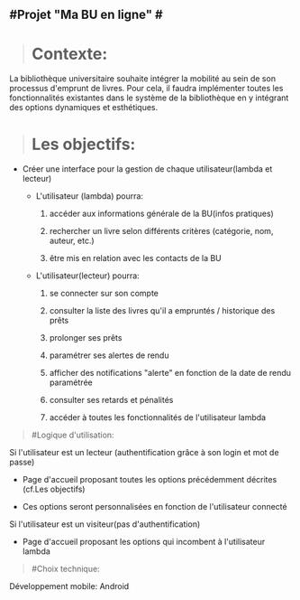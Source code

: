 #**Projet "Ma BU en ligne"**  #
----------


># Contexte: #

La bibliothèque universitaire souhaite intégrer la mobilité au sein de son processus d'emprunt de livres. Pour cela, il faudra implémenter toutes les fonctionnalités existantes dans le système de la bibliothèque en y intégrant des options dynamiques et esthétiques.

># Les objectifs: #

- Créer une interface pour la gestion de chaque utilisateur(lambda et lecteur)

	* L'utilisateur (lambda) pourra:

		1. accéder aux informations générale de la BU(infos pratiques)

		2. rechercher un livre selon différents critères (catégorie, nom, auteur, etc.)

		3. être mis en relation avec les contacts de la BU

	* L'utilisateur(lecteur) pourra:

		1. se connecter sur son compte

		2. consulter la liste des livres qu'il a empruntés / historique des prêts

		3. prolonger ses prêts

		4. paramétrer ses alertes de rendu

		5. afficher des notifications "alerte" en fonction de la date de rendu paramétrée

		6. consulter ses retards et pénalités

		7. accéder à toutes les fonctionnalités de l'utilisateur lambda


>#Logique d'utilisation:

Si l'utilisateur est un lecteur (authentification grâce à son login et mot de passe)

* Page d'accueil proposant toutes les options précédemment décrites (cf.Les objectifs)

* Ces options seront personnalisées en fonction de l'utilisateur connecté

Si l'utilisateur est un visiteur(pas d'authentification)

* Page d'accueil proposant les options qui incombent à l'utilisateur lambda


>#Choix technique:

Développement mobile: Android